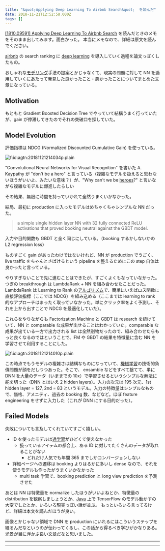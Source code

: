 ```yaml
---
title: "&quot;Applying Deep Learning To Airbnb Search&quot;  を読んだ"
date: 2018-11-21T12:52:58.000Z
tags: []
---
```

<p><a href="https://arxiv.org/abs/1810.09591">[1810.09591] Applying Deep Learning To Airbnb Search</a> を読んだときのメモをそのまま出してみます。面白かった。
本当にメモなので、詳細は原文を読んでください。</p>

<p><a class="keyword" href="http://d.hatena.ne.jp/keyword/airbnb">airbnb</a> の search ranking に <a class="keyword" href="http://d.hatena.ne.jp/keyword/deep%20learning">deep learning</a> を導入していく過程を論文っぽくしたもの。</p>

<p>おしゃれな<a class="keyword" href="http://d.hatena.ne.jp/keyword/%A5%E2%A5%C7%A5%EA%A5%F3%A5%B0">モデリング</a>手法の提案とかじゃなくて、現実の問題に対して NN を適用していくにあたって発見した良かったこと・悪かったことについてまとめた文章になっている。</p>

<h2>Motivation</h2>

<p>もともと Gradient Boosted Decision Tree でやっていて結構うまく行っていたが、gain が停滞してきたのでそれの突破口を探していた。</p>

<h2>Model Evolution</h2>

<p>評価指標は NDCG (Normalized Discounted Cumulative Gain) を使っている。</p>

<p><span itemscope itemtype="http://schema.org/Photograph"><img src="https://cdn-ak.f.st-hatena.com/images/fotolife/a/agtn/20181121/20181121214034.png" alt="f:id:agtn:20181121214034p:plain" title="f:id:agtn:20181121214034p:plain" class="hatena-fotolife" itemprop="image"></span></p>

<p>"Convolutional Neural Networks for Visual Recognition" を書いた A. Kaypathy が "don't be a hero" と言っている（複雑なモデルを扱えると思わないほうがいいよ、みたいな意味？）が、"Why can't we be <a class="keyword" href="http://d.hatena.ne.jp/keyword/heroes">heroes</a>?" と言いながら複雑なモデルに爆進したらしい</p>

<p>その結果、無限に時間を持っていかれて全然うまくいかなかった。</p>

<p>結局、最初に production に入ったモデルはめちゃくちゃシンプルな NN だった。</p>

<blockquote><p>a simple single hidden layer NN with 32 fully connected ReLU activations that proved booking neutral against the GBDT model.</p></blockquote>

<p>入力や目的関数も GBDT と全く同じにしている。（booking するかしないかの L2 regression loss）</p>

<p>ものすごく gain があったわけではないけれど、NN が production でうごく、live traffic をちゃんとさばけるという pipeline を整えるためにこの step 自体は良かったと言っている。</p>

<p>やりすぎないことで先に進むことはできたが、すごくよくもなっていなかった。つぎの breakthrough は LambdaRank + NN を組み合わせたことだった。LambdaRank は Learning to Rank の<a class="keyword" href="http://d.hatena.ne.jp/keyword/%A5%A2%A5%EB%A5%B4%A5%EA%A5%BA%A5%E0">アルゴリズム</a>で、簡単にいえばロス関数に直接評価指標（ここでは NDCG）を組み込める（ここまでは learning to rank 的なアプローチはまったく取っていなかった。単にクリック率をよく予測し、それを上から出すことで NDCG を最適化していた）。</p>

<p>これらをやりながらも Factorization Machine と GBDT は research を続けていて、NN と comparable な成果が出せることはわかっていた。comparable な成果が出ている一方で出力される list は全然別物だったので、組み合わせたらもっと良くなるのではということで、FM や GBDT の結果を特徴量に含む NN を学習させて利用することにした。</p>

<p><span itemscope itemtype="http://schema.org/Photograph"><img src="https://cdn-ak.f.st-hatena.com/images/fotolife/a/agtn/20181121/20181121214010.png" alt="f:id:agtn:20181121214010p:plain" title="f:id:agtn:20181121214010p:plain" class="hatena-fotolife" itemprop="image"></span></p>

<p>この時点でもうモデルの複雑さは結構なものになっていて、<a class="keyword" href="http://d.hatena.ne.jp/keyword/%B5%A1%B3%A3%B3%D8%BD%AC">機械学習</a>の技術的負債問題が顔をだしつつあった。そこで、 ensamble などをすべて捨てて、単に DNN を大量のデータ（いままでの 10x）で学習させるというシンプルな解法に舵を切った（DNN とはいえ 2 hidden layers）。入力の次元は 195 次元、1st hidden layer = 127, 2nd = 83 というモデル。入力の特徴量はシンプルなもので、価格、アメニティ、過去の booking 数、などなど。ほぼ feature engineering をせずに入力した（これが DNN にする目的だった）。</p>

<h2>Failed Models</h2>

<p>失敗についても言及してくれていてすごく嬉しい。</p>

<ul>
<li>ID を使ったモデルは<a class="keyword" href="http://d.hatena.ne.jp/keyword/%B2%E1%B3%D8%BD%AC">過学習</a>がひどくて使えなかった

<ul>
<li>扱っているアイテムの都合上、ある ID に対してたくさんのデータが取れることがない

<ul>
<li>どれだけ人気でも年間 365 までしかコンバージョンしない</li>
</ul>
</li>
</ul>
</li>
<li>詳細ページへの遷移は booking よりはるかに多いし dense なので、それを使うモデルも作ったがうまくいかなかった

<ul>
<li>multi task 学習で、booking prediction と long view prediction を予測させた</li>
</ul>
</li>
</ul>


<p>あとは NN は特徴量を normalize したほうがいいよねとか、特徴量の distribution を観察しましょうとか、<a class="keyword" href="http://d.hatena.ne.jp/keyword/Java">Java</a> 上で TensorFlow のモデル動かすの大変でしたとか、いろいろ現実っぽい話が並ぶ。
もっといろいろ言ってるけど、詳細は本文を読んだほうが良い。</p>

<p>画像とかじゃない領域で DNN を production にいれるにはこういうステップを経るんだなというのが伝わってくるし、この話から得るべき学びがかなりある。光景が目に浮かぶ良い文章だなと思いました。</p>

-----
--------